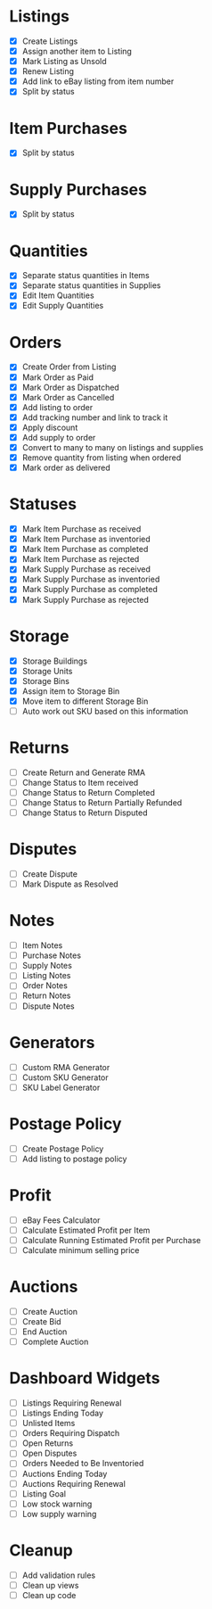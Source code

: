 # Listings
- [x] Create Listings
- [x] Assign another item to Listing
- [x] Mark Listing as Unsold
- [x] Renew Listing
- [x] Add link to eBay listing from item number
- [x] Split by status

# Item Purchases
- [x] Split by status

# Supply Purchases
- [x] Split by status

# Quantities
- [x] Separate status quantities in Items
- [x] Separate status quantities in Supplies
- [x] Edit Item Quantities
- [x] Edit Supply Quantities

# Orders
- [x] Create Order from Listing
- [x] Mark Order as Paid
- [x] Mark Order as Dispatched
- [x] Mark Order as Cancelled
- [x] Add listing to order
- [x] Add tracking number and link to track it
- [x] Apply discount
- [x] Add supply to order
- [x] Convert to many to many on listings and supplies
- [x] Remove quantity from listing when ordered
- [x] Mark order as delivered

# Statuses
- [x] Mark Item Purchase as received
- [x] Mark Item Purchase as inventoried
- [x] Mark Item Purchase as completed
- [x] Mark Item Purchase as rejected
- [x] Mark Supply Purchase as received
- [x] Mark Supply Purchase as inventoried
- [x] Mark Supply Purchase as completed
- [x] Mark Supply Purchase as rejected

# Storage
- [x] Storage Buildings
- [x] Storage Units
- [x] Storage Bins
- [x] Assign item to Storage Bin
- [x] Move item to different Storage Bin
- [ ] Auto work out SKU based on this information

# Returns
- [ ] Create Return and Generate RMA
- [ ] Change Status to Item received
- [ ] Change Status to Return Completed
- [ ] Change Status to Return Partially Refunded
- [ ] Change Status to Return Disputed

# Disputes
- [ ] Create Dispute
- [ ] Mark Dispute as Resolved

# Notes
- [ ] Item Notes
- [ ] Purchase Notes
- [ ] Supply Notes
- [ ] Listing Notes
- [ ] Order Notes
- [ ] Return Notes
- [ ] Dispute Notes

# Generators
- [ ] Custom RMA Generator
- [ ] Custom SKU Generator
- [ ] SKU Label Generator

# Postage Policy
- [ ] Create Postage Policy
- [ ] Add listing to postage policy

# Profit
- [ ] eBay Fees Calculator
- [ ] Calculate Estimated Profit per Item
- [ ] Calculate Running Estimated Profit per Purchase
- [ ] Calculate minimum selling price

# Auctions
- [ ] Create Auction
- [ ] Create Bid
- [ ] End Auction
- [ ] Complete Auction

# Dashboard Widgets
- [ ] Listings Requiring Renewal
- [ ] Listings Ending Today
- [ ] Unlisted Items
- [ ] Orders Requiring Dispatch
- [ ] Open Returns
- [ ] Open Disputes
- [ ] Orders Needed to Be Inventoried
- [ ] Auctions Ending Today
- [ ] Auctions Requiring Renewal
- [ ] Listing Goal
- [ ] Low stock warning
- [ ] Low supply warning

# Cleanup
- [ ] Add validation rules
- [ ] Clean up views
- [ ] Clean up code
